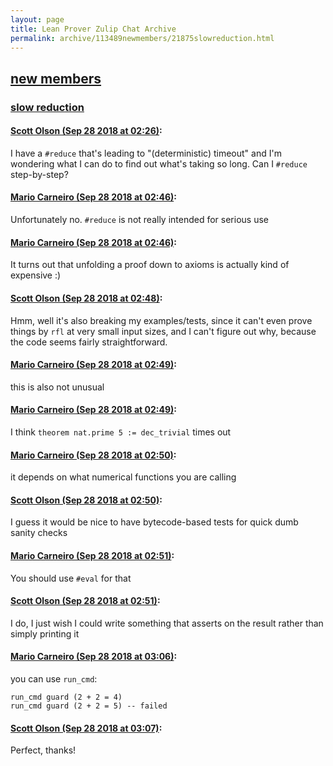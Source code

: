 ```yaml
---
layout: page
title: Lean Prover Zulip Chat Archive 
permalink: archive/113489newmembers/21875slowreduction.html
---
```


## [new members](index.html)
### [slow reduction](21875slowreduction.html)

#### [Scott Olson (Sep 28 2018 at 02:26)](https://leanprover.zulipchat.com/#narrow/stream/113489-new%20members/topic/slow%20reduction/near/134782780):
I have a `#reduce` that's leading to "(deterministic) timeout" and I'm wondering what I can do to find out what's taking so long. Can I `#reduce` step-by-step?

#### [Mario Carneiro (Sep 28 2018 at 02:46)](https://leanprover.zulipchat.com/#narrow/stream/113489-new%20members/topic/slow%20reduction/near/134783570):
Unfortunately no. `#reduce` is not really intended for serious use

#### [Mario Carneiro (Sep 28 2018 at 02:46)](https://leanprover.zulipchat.com/#narrow/stream/113489-new%20members/topic/slow%20reduction/near/134783577):
It turns out that unfolding a proof down to axioms is actually kind of expensive :)

#### [Scott Olson (Sep 28 2018 at 02:48)](https://leanprover.zulipchat.com/#narrow/stream/113489-new%20members/topic/slow%20reduction/near/134783646):
Hmm, well it's also breaking my examples/tests, since it can't even prove things by `rfl` at very small input sizes, and I can't figure out why, because the code seems fairly straightforward.

#### [Mario Carneiro (Sep 28 2018 at 02:49)](https://leanprover.zulipchat.com/#narrow/stream/113489-new%20members/topic/slow%20reduction/near/134783655):
this is also not unusual

#### [Mario Carneiro (Sep 28 2018 at 02:49)](https://leanprover.zulipchat.com/#narrow/stream/113489-new%20members/topic/slow%20reduction/near/134783660):
I think `theorem nat.prime 5 := dec_trivial` times out

#### [Mario Carneiro (Sep 28 2018 at 02:50)](https://leanprover.zulipchat.com/#narrow/stream/113489-new%20members/topic/slow%20reduction/near/134783706):
it depends on what numerical functions you are calling

#### [Scott Olson (Sep 28 2018 at 02:50)](https://leanprover.zulipchat.com/#narrow/stream/113489-new%20members/topic/slow%20reduction/near/134783720):
I guess it would be nice to have bytecode-based tests for quick dumb sanity checks

#### [Mario Carneiro (Sep 28 2018 at 02:51)](https://leanprover.zulipchat.com/#narrow/stream/113489-new%20members/topic/slow%20reduction/near/134783731):
You should use `#eval` for that

#### [Scott Olson (Sep 28 2018 at 02:51)](https://leanprover.zulipchat.com/#narrow/stream/113489-new%20members/topic/slow%20reduction/near/134783741):
I do, I just wish I could write something that asserts on the result rather than simply printing it

#### [Mario Carneiro (Sep 28 2018 at 03:06)](https://leanprover.zulipchat.com/#narrow/stream/113489-new%20members/topic/slow%20reduction/near/134784254):
you can use `run_cmd`: 
```
run_cmd guard (2 + 2 = 4)
run_cmd guard (2 + 2 = 5) -- failed
```

#### [Scott Olson (Sep 28 2018 at 03:07)](https://leanprover.zulipchat.com/#narrow/stream/113489-new%20members/topic/slow%20reduction/near/134784267):
Perfect, thanks!

